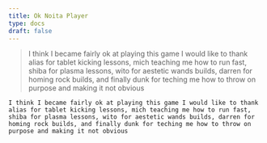 ```yaml
---
title: Ok Noita Player
type: docs
draft: false
---
```


> I think I became fairly ok at playing this game I would like to thank alias for tablet kicking lessons, mich teaching me how to run fast, shiba for plasma lessons, wito for aestetic wands builds, darren for homing rock builds, and finally dunk for teching me how to throw on purpose and making it not obvious

```plaintext {filename="Copy to clipboard"}
I think I became fairly ok at playing this game I would like to thank alias for tablet kicking lessons, mich teaching me how to run fast, shiba for plasma lessons, wito for aestetic wands builds, darren for homing rock builds, and finally dunk for teching me how to throw on purpose and making it not obvious
```
